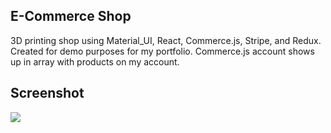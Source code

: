 ## E-Commerce Shop  
3D printing shop using Material_UI, React, Commerce.js, Stripe, and Redux. Created for demo purposes for my portfolio. Commerce.js account shows up in array with products on my account.   

## Screenshot  
<img src="../src/assets/rmpics/demo.png">  